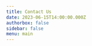 ```yaml
---
title: Contact Us
date: 2023-06-15T14:00:00.000Z
authorbox: false
sidebar: false
menu: main
---
```


<script type="text/javascript" src="https://form.jotform.com/jsform/231655209473458"></script>